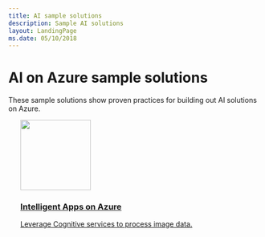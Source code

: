 ```yaml
---
title: AI sample solutions
description: Sample AI solutions
layout: LandingPage
ms.date: 05/10/2018
---
```

# AI on Azure sample solutions

These sample solutions show proven practices for building out AI solutions on Azure.

<ul class="panelContent">
<li style="display: flex; flex-direction: column;">
    <a href="./intelligent-apps-image-processing.md" style="display: flex; flex-direction: column; flex: 1 0 auto;">
        <div class="cardSize" style="flex: 1 0 auto; display: flex;">
            <div class="cardPadding" style="display: flex;">
                <div class="card">
                    <div class="cardImageOuter">
                        <div class="cardImage">
                            <img src="./media/intelligent-apps.svg" height="140px" />
                        </div>
                    </div>
                    <div class="cardText">
                        <h3>Intelligent Apps on Azure</h3>
                        <p>Leverage Cognitive services to process image data.</p>
                    </div>
                </div>
            </div>
        </div>
    </a>
</li>
</ul>
